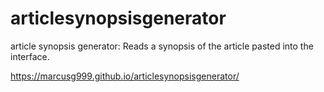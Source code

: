 # articlesynopsisgenerator
article synopsis generator: Reads a synopsis of the article pasted into the interface.

https://marcusg999.github.io/articlesynopsisgenerator/
